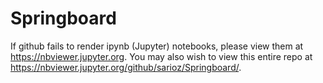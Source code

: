 # Springboard

If github fails to render ipynb (Jupyter) notebooks, please view them at https://nbviewer.jupyter.org. You may also wish to view this entire repo at https://nbviewer.jupyter.org/github/sarioz/Springboard/.
